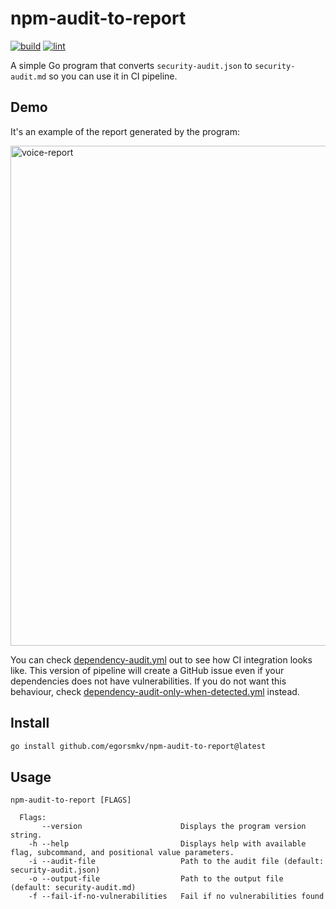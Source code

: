 # npm-audit-to-report

[![build](https://github.com/egorsmkv/npm-audit-to-report/actions/workflows/build.yml/badge.svg)](https://github.com/egorsmkv/npm-audit-to-report/actions/workflows/build.yml)
[![lint](https://github.com/egorsmkv/npm-audit-to-report/actions/workflows/lint.yml/badge.svg)](https://github.com/egorsmkv/npm-audit-to-report/actions/workflows/lint.yml)

A simple Go program that converts `security-audit.json` to `security-audit.md` so you can use it in CI pipeline.

## Demo

It's an example of the report generated by the program:

<img loading="lazy" alt="voice-report" width="800px" src="https://github.com/egorsmkv/npm-audit-to-report/raw/main/demo.png" width="100%"/>

You can check [dependency-audit.yml](https://github.com/egorsmkv/npm-audit-to-report/blob/main/dependency-audit.yml) out to see how CI integration looks like. This version of pipeline will create a GitHub issue even if your dependencies does not have vulnerabilities. If you do not want this behaviour, check [dependency-audit-only-when-detected.yml](https://github.com/egorsmkv/npm-audit-to-report/blob/main/dependency-audit-only-when-detected.yml) instead.

## Install

```bash
go install github.com/egorsmkv/npm-audit-to-report@latest
```

## Usage

```
npm-audit-to-report [FLAGS]

  Flags:
       --version                      Displays the program version string.
    -h --help                         Displays help with available flag, subcommand, and positional value parameters.
    -i --audit-file                   Path to the audit file (default: security-audit.json)
    -o --output-file                  Path to the output file (default: security-audit.md)
    -f --fail-if-no-vulnerabilities   Fail if no vulnerabilities found
```
